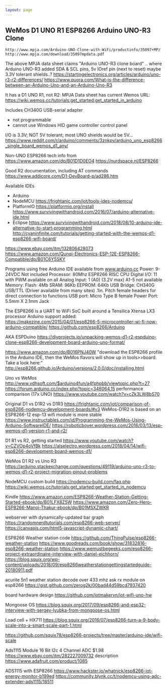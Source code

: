 ```yaml
---
layout: page
---
```

## WeMos D1 UNO R1 ESP8266 Arduino UNO-R3 Clone

```
http://www.mpja.com/Arduino-UNO-Clone-with-WiFi/productinfo/35097+MP/
http://www.mpja.com/download/35097mpdata.pdf
```

The above MPJA data sheet claims "Arduino UNO-R3 clone board"
.. where Arduino UNO-R3 added SDA & SCL pins, 5v IOref pin (next to reset)
   maybe 3.3V tolerant shields..?
 https://startingelectronics.org/articles/arduino/uno-r3-r2-differences/
https://www.quora.com/What-is-the-difference-between-an-Arduino-Uno-and-an-Arduino-Uno-R3

It has a D1 UNO R1, not R2:
MPJA Data sheet has current Wemos URL:
https://wiki.wemos.cc/tutorials:get_started:get_started_in_arduino

Includes CH340G USB-serial adapter
- not programmable
- cannot use Windows HID game controller control panel

I/O is 3.3V;  NOT 5V tolerant; most UNO shields would be 5V...
https://www.reddit.com/r/arduino/comments/3znkpv/arduino_uno_esp8266_single_board_wemos_d1_any/

Non-UNO ESP8266 tech info from https://www.amazon.com/dp/B01D1D0EO4
https://nurdspace.nl/ESP8266

Good R2 documentation, including AT commands
https://www.addicore.com/D1-DevBoard-p/ad286.htm

Available IDEs
- Arduino
- NodeMCU  https://frightanic.com/iot/tools-ides-nodemcu/
- PlatformIO https://platformio.org/install
  https://www.survivingwithandroid.com/2016/07/arduino-alternative-ide.html
- Eclipse
https://www.survivingwithandroid.com/2018/08/10-arduino-ide-alternative-to-start-programming.html
http://cyaninfinite.com/tutorials/getting-started-with-the-wemos-d1-esp8266-wifi-board/

https://www.ebay.com/itm/132806428073
https://www.amazon.com/Qunqi-Electronics-ESP-12E-ESP8266-Compatible/dp/B01C6Y5SKY

Programs using free Arduino IDE available from www.arduino.cc
Power: 9-24VDC Not included
Processor: 80Mhz ESP8266 RISC CPU
Digital I/O: 11 with PWM available on all
Analog Input: 1 (A0) (3.2V max) A1-5 not available
Memory: Flash: 4Mb
SRAM: 96Kb
EEPROM: 64Kb
USB Bridge: CH340G USB/TTL (Driver available from many sites)
.1in. Pitch female headers for direct connection to functions
USB port: Micro Type B female
Power Port: 5.5mm X 2.1mm Jack

The ESP8266 is a UART to WiFi SoC
 built around a Tensilica Xtensa LX3 processor
Arduino support added:
https://makezine.com/2015/04/01/esp8266-5-microcontroller-wi-fi-now-arduino-compatible/
https://github.com/esp8266/Arduino

AKA ESPDuino
https://diyprojects.io/unpacking-wemos-d1-r2-espduino-clone-esp8266-development-board-arduino-uno-format/

https://www.amazon.com/dp/B016PNJ40W
"download the ESP8266 profile in the Arduino IDE, then the WeMos flavors will show up in tools>>board. Take a look here:"
 http://esp8266.github.io/Arduino/versions/2.0.0/doc/installing.html

Uno vs WeMos
http://www.vdhsoft.com/$arduino4fun/a4fphpbb/viewtopic.php?t=27
https://forum.arduino.cc/index.php?topic=346064.15
performance comparison (17x UNO)
https://www.youtube.com/watch?v=cZk3LW8bS70

Original D1 vs D1R2 vs D1R3
https://frightanic.com/iot/comparison-of-esp8266-nodemcu-development-boards/#v3
WeMos-D1R2 is based on an ESP8266-12
esp-13 wifi module is more stable
https://www.instructables.com/id/Programming-the-WeMos-Using-Arduino-SoftwareIDE/
https://roboticboyer.wordpress.com/2016/03/13/esp-wemos-d1-version-r1-and-r2/

D1 R1 vs R2, getting started
https://www.youtube.com/watch?v=CZVOp4oVfBk
https://alselectro.wordpress.com/2018/04/14/wifi-esp8266-development-board-wemos-d1/

WeMos D1 R2 vs Uno R3
https://arduino.stackexchange.com/questions/49119/arduino-uno-r3-to-wemos-d1-r2-project-migration-pinout-problems

NodeMCU custom build
https://nodemcu-build.com/faq.php
https://wiki.wemos.cc/tutorials:get_started:get_started_in_nodemcu


Kindle
https://www.amazon.com/ESP8266-Weather-Station-Getting-Started-ebook/dp/B01LFX8Z5W
https://www.amazon.com/Zero-Hero-ESP8266-Manoj-Thakur-ebook/dp/B01MSXZWKR

webserver with dynamically-updated bar graph
https://randomnerdtutorials.com/esp8266-web-server/
https://canvasjs.com/html5-javascript-dynamic-chart/

ESP8266 Weather station code
https://github.com/ThingPulse/esp8266-weather-station
https://www.goodreads.com/book/show/31832816-esp8266-weather-station
https://www.wemustbegeeks.com/esp8266-project-extraordinaire-interview-with-daniel-eichhorn/
https://blog.squix.org/wp-content/uploads/2018/09/esp8266weatherstationgettingstartedguide-20180911.pdf

acurite 5n1 weather station decode over 433 mhz ask rx module on esp8266
https://gist.github.com/zerog2k/00bad44d59bcd7937420

board hardware design
https://github.com/iotmakervn/iot-wifi-uno-hw

Mongoose OS
https://blog.squix.org/2017/09/esp8266-and-esp32-interview-with-sergey-lyubka-from-mongoose-os.html

Load cell + HX711
https://blog.squix.org/2016/07/esp8266-turn-a-9-body-scale-into-a-smart-scale-part-1.html

https://github.com/squix78/esp8266-projects/tree/master/arduino-ide/wifi-scale

Ads1115 Module 16 Bit I2c 4 Channel ADC $1.98
https://www.ebay.com/itm/282227009732
description
https://www.adafruit.com/product/1085

ADS1115 with ESP8266
https://www.hackster.io/whatnick/esp8266-iot-energy-monitor-b199ed
https://community.blynk.cc/t/nodemcu-using-adc-extender-ads1115/18511
```
